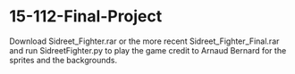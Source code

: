 # 15-112-Final-Project
Download Sidreet_Fighter.rar or the more recent Sidreet_Fighter_Final.rar and run SidreetFighter.py to play the game
credit to Arnaud Bernard for the sprites and the backgrounds.
